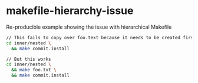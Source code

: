 # makefile-hierarchy-issue
Re-producible example showing the issue with hierarchical Makefile


```sh
// This fails to copy over foo.text because it needs to be created first
cd inner/nested \
  && make commit.install

// But this works
cd inner/nested \
  && make foo.txt \
  && make commit.install
```
